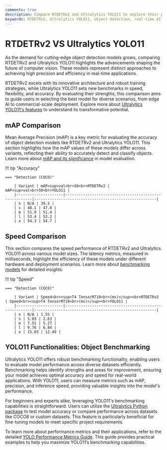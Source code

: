 ```yaml
---
comments: true
description: Compare RTDETRv2 and Ultralytics YOLO11 to explore their performance in object detection, real-time AI, and edge AI applications. Discover how these cutting-edge models redefine computer vision with their speed, accuracy, and efficiency.
keywords: RTDETRv2, Ultralytics YOLO11, object detection, real-time AI, edge AI, computer vision, Ultralytics
---
```


# RTDETRv2 VS Ultralytics YOLO11

As the demand for cutting-edge object detection models grows, comparing RTDETRv2 and Ultralytics YOLO11 highlights the advancements shaping the future of computer vision. These models represent distinct approaches to achieving high precision and efficiency in real-time applications.

RTDETRv2 excels with its innovative architecture and robust training strategies, while Ultralytics YOLO11 sets new benchmarks in speed, flexibility, and accuracy. By evaluating their strengths, this comparison aims to guide users in selecting the best model for diverse scenarios, from edge AI to commercial-scale deployment. Explore more about [Ultralytics YOLO11's features](https://www.ultralytics.com/blog/introducing-ultralytics-yolo11-enterprise-models) to understand its transformative potential.

## mAP Comparison

Mean Average Precision (mAP) is a key metric for evaluating the accuracy of object detection models like RTDETRv2 and Ultralytics YOLO11. This section highlights how the mAP values of these models differ across variants, reflecting their ability to accurately detect and classify objects. Learn more about [mAP and its significance](https://www.ultralytics.com/glossary/mean-average-precision-map) in model evaluation.

!!! tip "Accuracy"

    === "Detection (COCO)"

    	| Variant | mAP<sup>val<br>50<br>RTDETRv2 | mAP<sup>val<br>50<br>YOLO11 |
    	|---------------------|-------------------------------------------------------|-------------------------------------------------------|
    	| n | N/A | 39.5 |
    	| s | 48.1 | 47.0 |
    	| m | 51.9 | 51.4 |
    	| l | 53.4 | 53.2 |
    	| x | 54.3 | 54.7 |


## Speed Comparison

This section compares the speed performance of RTDETRv2 and Ultralytics YOLO11 across various model sizes. The latency metrics, measured in milliseconds, highlight the efficiency of these models under different hardware and deployment scenarios. Learn more about [benchmarking models](https://docs.ultralytics.com/modes/benchmark/) for detailed insights.

!!! tip "Speed"

    === "Detection (COCO)"

    	| Variant | Speed<br><sup>T4 TensorRT10<br>(ms)</sup><br>RTDETRv2 | Speed<br><sup>T4 TensorRT10<br>(ms)</sup><br>YOLO11 |
    	|---------------------|-------------------------------------------------------|-------------------------------------------------------|
    	| n | N/A | 1.55 |
    	| s | 5.03 | 2.63 |
    	| m | 7.51 | 5.27 |
    	| l | 9.76 | 6.84 |
    	| x | 15.03 | 12.49 |

## YOLO11 Functionalities: Object Benchmarking

Ultralytics YOLO11 offers robust benchmarking functionality, enabling users to evaluate model performance across diverse datasets efficiently. Benchmarking helps identify strengths and areas for improvement, ensuring your model achieves optimal accuracy and speed for real-world applications. With YOLO11, users can measure metrics such as mAP, precision, and inference speed, providing valuable insights into the model's performance.

For beginners and experts alike, leveraging YOLO11's benchmarking capabilities is straightforward. Users can utilize the [Ultralytics Python package](https://pypi.org/project/ultralytics/) to test model accuracy or compare performance across datasets like COCO8 or custom datasets. This feature is particularly beneficial for fine-tuning models to meet specific project requirements.

To learn more about performance metrics and their applications, refer to the detailed [YOLO Performance Metrics Guide](https://docs.ultralytics.com/guides/yolo-performance-metrics/). This guide provides practical examples to help you maximize YOLO11’s benchmarking capabilities.
